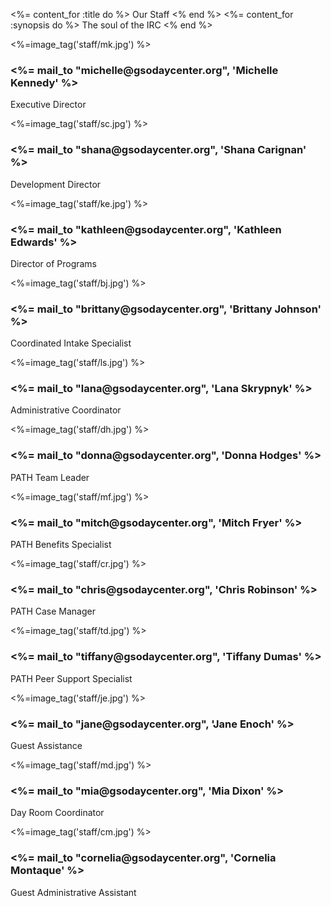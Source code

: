 <%= content_for :title do %>
  Our Staff
<% end %>
<%= content_for :synopsis do %>
  The soul of the IRC
<% end %>

<div class="cards">
  <div class="staff">
    <%=image_tag('staff/mk.jpg') %>
    <div class="caption">
      <h3><%= mail_to "michelle@gsodaycenter.org", 'Michelle Kennedy' %></h3>
      <p>Executive Director</p>
    </div>
  </div>

  <div class="staff">
    <%=image_tag('staff/sc.jpg') %>
    <div class="caption">
      <h3><%= mail_to "shana@gsodaycenter.org", 'Shana Carignan' %></h3>
      <p>Development Director</p>
    </div>
  </div>

  <div class="staff">
    <%=image_tag('staff/ke.jpg') %>
    <div class="caption">
      <h3><%= mail_to "kathleen@gsodaycenter.org", 'Kathleen Edwards' %></h3>
      <p>Director of Programs</p>
    </div>
  </div>

  <div class="staff">
    <%=image_tag('staff/bj.jpg') %>
    <div class="caption">
      <h3><%= mail_to "brittany@gsodaycenter.org", 'Brittany Johnson' %></h3>
      <p>Coordinated Intake Specialist</p>
    </div>
  </div>

  <div class="staff">
    <%=image_tag('staff/ls.jpg') %>
    <div class="caption">
      <h3><%= mail_to "lana@gsodaycenter.org", 'Lana Skrypnyk' %></h3>
      <p>Administrative Coordinator</p>
    </div>
  </div>

  <div class="staff">
    <%=image_tag('staff/dh.jpg') %>
    <div class="caption">
      <h3><%= mail_to "donna@gsodaycenter.org", 'Donna Hodges' %></h3>
      <p>PATH Team Leader</p>
    </div>
  </div>

  <div class="staff">
    <%=image_tag('staff/mf.jpg') %>
    <div class="caption">
      <h3><%= mail_to "mitch@gsodaycenter.org", 'Mitch Fryer' %></h3>
      <p>PATH Benefits Specialist</p>
    </div>
  </div>

  <div class="staff">
    <%=image_tag('staff/cr.jpg') %>
    <div class="caption">
      <h3><%= mail_to "chris@gsodaycenter.org", 'Chris Robinson' %></h3>
      <p>PATH Case Manager</p>
    </div>
  </div>

  <div class="staff">
    <%=image_tag('staff/td.jpg') %>
    <div class="caption">
      <h3><%= mail_to "tiffany@gsodaycenter.org", 'Tiffany Dumas' %></h3>
      <p>PATH Peer Support Specialist</p>
    </div>
  </div>

  <div class="staff">
    <%=image_tag('staff/je.jpg') %>
    <div class="caption">
      <h3><%= mail_to "jane@gsodaycenter.org", 'Jane Enoch' %></h3>
      <p>Guest Assistance</p>
    </div>
  </div>

  <div class="staff">
    <%=image_tag('staff/md.jpg') %>
    <div class="caption">
      <h3><%= mail_to "mia@gsodaycenter.org", 'Mia Dixon' %></h3>
      <p>Day Room Coordinator</p>
    </div>
  </div>

  <div class="staff">
    <%=image_tag('staff/cm.jpg') %>
    <div class="caption">
      <h3><%= mail_to "cornelia@gsodaycenter.org", 'Cornelia Montaque' %></h3>
      <p>Guest Administrative Assistant</p>
    </div>
  </div>

</div>
